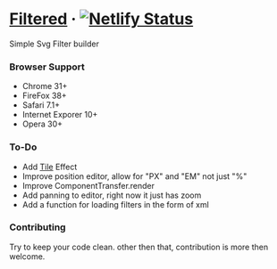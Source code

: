 # [Filtered](https://rdfriedl-filtered.netlify.app) · [![Netlify Status](https://api.netlify.com/api/v1/badges/8d126599-f8ab-467b-9c31-c0bca511a754/deploy-status)](https://app.netlify.com/sites/rdfriedl-filtered/deploys)

Simple Svg Filter builder

### Browser Support
- Chrome 31+
- FireFox 38+
- Safari 7.1+
- Internet Exporer 10+
- Opera 30+

### To-Do
 - Add [Tile](http://www.w3.org/TR/SVG/filters.html#feTileElement) Effect
 - Improve position editor, allow for "PX" and "EM" not just "%"
 - Improve ComponentTransfer.render
 - Add panning to editor, right now it just has zoom
 - Add a function for loading filters in the form of xml

### Contributing
Try to keep your code clean.
other then that, contribution is more then welcome.
